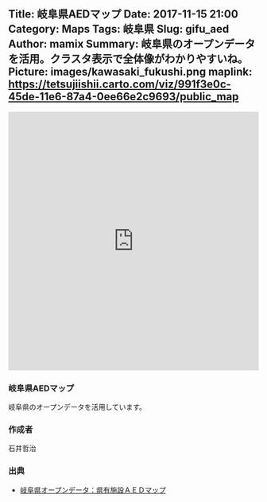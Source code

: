 Title: 岐阜県AEDマップ
Date: 2017-11-15 21:00
Category: Maps
Tags: 岐阜県
Slug: gifu_aed
Author: mamix
Summary: 岐阜県のオープンデータを活用。クラスタ表示で全体像がわかりやすいね。
Picture: images/kawasaki_fukushi.png
maplink: https://tetsujiishii.carto.com/viz/991f3e0c-45de-11e6-87a4-0ee66e2c9693/public_map
---


<iframe width="100%" height="520" frameborder="0" src="https://tetsujiishii.carto.com/viz/991f3e0c-45de-11e6-87a4-0ee66e2c9693/public_map" allowfullscreen webkitallowfullscreen mozallowfullscreen oallowfullscreen msallowfullscreen></iframe>

### 岐阜県AEDマップ
岐阜県のオープンデータを活用しています。


### 作成者
石井哲治


### 出典
- [岐阜県オープンデータ：県有施設ＡＥＤマップ](http://gifu-opendata.pref.gifu.lg.jp/open/dataset/c11229-001)
